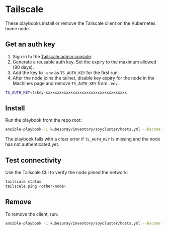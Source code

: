 # Tailscale

These playbooks install or remove the Tailscale client on the Kubernetes home node.

## Get an auth key
1. Sign in to the [Tailscale admin console](https://login.tailscale.com/admin/settings/keys).
2. Generate a reusable auth key. Set the expiry to the maximum allowed (90 days).
3. Add the key to `.env` as `TS_AUTH_KEY` for the first run.
4. After the node joins the tailnet, disable key expiry for the node in the Machines page and remove `TS_AUTH_KEY` from `.env`.

```bash
TS_AUTH_KEY=tskey-xxxxxxxxxxxxxxxxxxxxxxxxxxxxxxxxxxxx
```

## Install
Run the playbook from the repo root:

```bash
ansible-playbook -i kubespray/inventory/soycluster/hosts.yml --become --become-user=root --user ubuntu playbooks/install-tailscale.yml
```

The playbook fails with a clear error if `TS_AUTH_KEY` is missing and the node has not authenticated yet.

## Test connectivity
Use the Tailscale CLI to verify the node joined the network:

```bash
tailscale status
tailscale ping <other-node>
```

## Remove
To remove the client, run:

```bash
ansible-playbook -i kubespray/inventory/soycluster/hosts.yml --become --become-user=root --user ubuntu playbooks/remove-tailscale.yml
```
